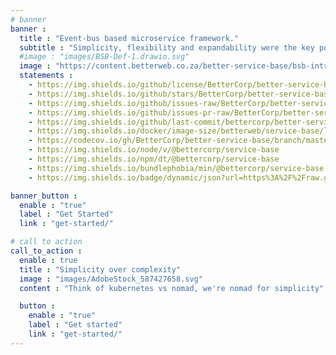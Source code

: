 ```yaml
---
# banner
banner :
  title : "Event-bus based microservice framework."
  subtitle : "Simplicity, flexibility and expandability were the key points when developing this framework.  "
  #image : "images/BSB-Def-1.drawio.svg"
  image : "https://content.betterweb.co.za/better-service-base/bsb-intro-1.gif"
  statements : 
    - https://img.shields.io/github/license/BetterCorp/better-service-base
    - https://img.shields.io/github/stars/BetterCorp/better-service-base
    - https://img.shields.io/github/issues-raw/BetterCorp/better-service-base
    - https://img.shields.io/github/issues-pr-raw/BetterCorp/better-service-base
    - https://img.shields.io/github/last-commit/bettercorp/better-service-base/master
    - https://img.shields.io/docker/image-size/betterweb/service-base/latest
    - https://codecov.io/gh/BetterCorp/better-service-base/branch/master/graph/badge.svg
    - https://img.shields.io/node/v/@bettercorp/service-base
    - https://img.shields.io/npm/dt/@bettercorp/service-base
    - https://img.shields.io/bundlephobia/min/@bettercorp/service-base
    - https://img.shields.io/badge/dynamic/json?url=https%3A%2F%2Fraw.githubusercontent.com%2FBetterCorp%2Fbetter-service-base%2Fdocumentation%2Fplugin-stats.json&query=%24.total&label=Plugins

banner_button :
  enable : "true"
  label : "Get Started"
  link : "get-started/"

# call to action
call_to_action :
  enable : true
  title : "Simplicity over complexity"
  image : "images/AdobeStock_587427658.svg"
  content : "Think of kubernetes vs nomad, we're nomad for simplicity"

  button :
    enable : "true"
    label : "Get started"
    link : "get-started/"
---
```

